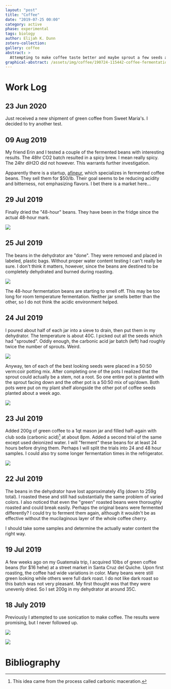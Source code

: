 ```yaml
---
layout: "post"
title: "Coffee"
date: "2019-07-25 00:00"
category: active
phase: experimental
tags: biology
author: Elijah K. Dunn
zotero-collection:
gallery: coffee
abstract: >
  Attempting to make coffee taste better and maybe sprout a few seeds along the way.
graphical-abstract: /assets/img/coffee/190724-115442-coffee-fermentation-24-hours.jpg
---
```


# Work Log

## 23 Jun 2020
Just received a new shipment of green coffee from Sweet Maria's. I decided to try another test.

## 09 Aug 2019
My friend Erin and I tested a couple of the fermented beans with interesting results. The 48hr CO2 batch resulted in a spicy brew. I mean really spicy. The 24hr diH2O did not however. This warrants further investigation.

Apparently there is a startup, [afineur](https://www.afineur.com/), which specializes in fermented coffee beans. They sell them for $50/lb. Their goal seems to be reducing acidity and bitterness, not emphasizing flavors. I bet there is a market here...

## 29 Jul 2019
Finally dried the "48-hour" beans. They have been in the fridge since the actual 48-hour mark.

![](/assets/img/coffee/190729-021634-coffee-fermentation-drying-48-hours.jpg)

## 25 Jul 2019
The beans in the dehydrator are "done". They were removed and placed in labeled, plastic bags. Without proper water content testing I can't really be sure. I don't think it matters, however, since the beans are destined to be completely dehydrated and burned during roasting.

![](/assets/img/coffee/190725-162654-coffee-dried-24-hour.jpg)

The 48-hour fermentation beans are starting to smell off. This may be too long for room temperature fermentation. Neither jar smells better than the other, so I do not think the acidic environment helped.

## 24 Jul 2019
I poured about half of each jar into a sieve to drain, then put them in my dehydrator. The temperature is about 40C. I picked out all the seeds which had "sprouted". Oddly enough, the carbonic acid jar batch (left) had roughly twice the number of sprouts. Weird.

![](/assets/img/coffee/190724-232059-coffee-24-hour-sprouting.jpg)

Anyway, ten of each of the best looking seeds were placed in a 50:50 verm:coir potting mix. After completing one of the pots I realized that the sprout could actually be a stem, not a root. So one entire pot is planted with the sprout facing down and the other pot is a 50:50 mix of up/down. Both pots were put on my plant shelf alongside the other pot of coffee seeds planted about a week ago.

![](/assets/img/coffee/190724-235243-coffee-planted-sprouts.jpg)

## 23 Jul 2019
Added 200g of green coffee to a 1qt mason jar and filled half-again with club soda (carbonic acid)[^1] at about 8pm. Added a second trial of the same except used deionized water. I will "ferment" these beans for at least 24 hours before drying them. Perhaps I will split the trials into 24 and 48 hour samples. I could also try some longer fermentation times in the refrigerator.

![](/assets/img/coffee/190723-184308-coffee-fermentation-carbonic-water.JPG)

## 22 Jul 2019
The beans in the dehydrator have lost approximately 41g (down to 259g total). I roasted these and still had substantially the same problem of varied colors. I also noticed that even the "green" roasted beans were thoroughly roasted and could break easily. Perhaps the original beans were fermented differently? I could try to ferment them again, although it wouldn't be as effective without the mucilaginous layer of the whole coffee cherry.

I should take some samples and determine the actually water content the right way.

## 19 Jul 2019
A few weeks ago on my Guatemala trip, I acquired 10lbs of green coffee beans (for $16 hehe) at a street market in Santa Cruz del Quiche. Upon first roasting, the coffee had wide variations in color. Many beans were still green looking while others were full dark roast. I do not like dark roast so this batch was not very pleasant. My first thought was that they were unevenly dried. So I set 200g in my dehydrator at around 35C.

## 18 July 2019

Previously I attempted to use sonication to make coffee. The results were promising, but I never followed up.

![](/assets/img/coffee/190720-150318-coffee-ultrasonic-mass.jpg)

![](/assets/img/coffee/190720-150318-coffee-ultrasonic-filtered.jpg)

# Bibliography

<!--notes-->
[^1]: This idea came from the process called carbonic maceration.

<!--links-->
